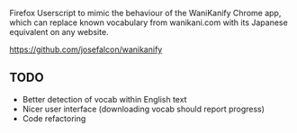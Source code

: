 Firefox Userscript to mimic the behaviour of the WaniKanify Chrome app, which can replace known vocabulary from wanikani.com with its Japanese equivalent on any website.

https://github.com/josefalcon/wanikanify

## TODO

* Better detection of vocab within English text
* Nicer user interface (downloading vocab should report progress)
* Code refactoring

